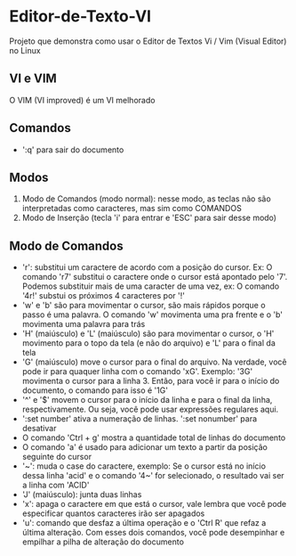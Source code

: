 # Editor-de-Texto-VI
Projeto que demonstra como usar o Editor de Textos Vi / Vim (Visual Editor) no Linux

## VI e VIM
O VIM (VI improved) é um VI melhorado

## Comandos
* ':q' para sair do documento

## Modos
 1. Modo de Comandos (modo normal): nesse modo, as teclas não são interpretadas como caracteres, mas sim como COMANDOS
 2. Modo de Inserção (tecla 'i' para entrar e 'ESC' para sair desse modo)

## Modo de Comandos
* 'r': substitui um caractere de acordo com a posição do cursor. Ex: O comando 'r7' substitui o caractere onde o cursor está apontado pelo '7'. Podemos substituir mais de uma caracter de uma vez, ex: O comando '4r!' substui os próximos 4 caracteres por '!'
* 'w' e 'b' são para movimentar o cursor, são mais rápidos porque o passo é uma palavra. O comando 'w' movimenta uma pra frente e o 'b' movimenta uma palavra para trás 
* 'H' (maiúsculo) e 'L' (maiúsculo) são para movimentar o cursor, o 'H' movimento para o topo da tela (e não do arquivo) e 'L' para o final da tela
* 'G' (maiúsculo) move o cursor para o final do arquivo. Na verdade, você pode ir para quaquer linha com o comando 'xG'. Exemplo: '3G' movimenta o cursor para a linha 3. Então, para você ir para o início do documento, o comando para isso é '1G'
* '^' e '$' movem o cursor para o início da linha e para o final da linha, respectivamente. Ou seja, você pode usar expressões regulares aqui.
* ':set number' ativa a numeração de linhas. ':set nonumber' para desativar
* O comando 'Ctrl + g' mostra a quantidade total de linhas do documento
* O comando 'a' é usado para adicionar um texto a partir da posição seguinte do cursor 
* '~': muda o case do caractere, exemplo: Se o cursor está no início dessa linha 'acid' e o comando '4~' for selecionado, o resultado vai ser a linha com 'ACID'
* 'J' (maiúsculo): junta duas linhas
* 'x': apaga o caractere em que está o cursor, vale lembra que você pode especificar quantos caracteres irão ser apagados
* 'u': comando que desfaz a última operação e o 'Ctrl R' que refaz a última alteração. Com esses dois comandos, você pode desempinhar e empilhar a pilha de alteração do documento

